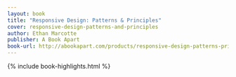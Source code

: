 ```yaml
---
layout: book
title: "Responsive Design: Patterns & Principles"
cover: responsive-design-patterns-and-principles
author: Ethan Marcotte
publisher: A Book Apart
book-url: http://abookapart.com/products/responsive-design-patterns-principles
---
```


{% include book-highlights.html %}
